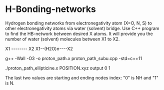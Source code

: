 # H-Bonding-networks
Hydrogen bonding networks from electronegativity atom (X=O, N, S) to other electronegativity atoms via water (solvent) bridge.
Use C++ program to find the HB-network between desired X atoms.
It will provide you the number of water (solvent) molecules between X1 to X2.

X1 -------- X2
X1--(H2O)n----X2



g++ -Wall -O3 -o proton_path.x proton_path_subu.cpp -std=c++11

 ./proton_path_ellipticine.x POSITION.xyz output 0 1

 The last two values are starting and ending nodes index: "0" is NH and "1" is N.
